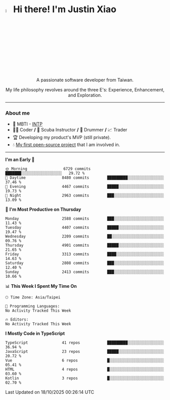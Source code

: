 # <img src="https://media.giphy.com/media/hvRJCLFzcasrR4ia7z/giphy.gif" width="5%">Hi there! I'm Justin Xiao
<p align="center">A passionate software developer from Taiwan.  </p>
<p align="center">My life philosophy revolves around the three E's: Experience, Enhancement, and Exploration.</p>

---
### About me
- 👀 MBTI - [INTP](https://www.16personalities.com/intp-personality)
- 👨‍💻 Coder **/** 🤿 Scuba Instructor **/** 🥁 Drummer **/** 📈 Trader
- 🏆 Developing my product's MVP (still private).
- 💧 [My first open-source project](https://github.com/Game-as-a-Service/Game-Lobby-Web) that I am involved in.

---
<!--START_SECTION:waka-->
**I'm an Early 🐤** 

```text
🌞 Morning                6729 commits        ███████░░░░░░░░░░░░░░░░░░   29.72 % 
🌆 Daytime                8480 commits        █████████░░░░░░░░░░░░░░░░   37.46 % 
🌃 Evening                4467 commits        █████░░░░░░░░░░░░░░░░░░░░   19.73 % 
🌙 Night                  2963 commits        ███░░░░░░░░░░░░░░░░░░░░░░   13.09 % 
```
📅 **I'm Most Productive on Thursday** 

```text
Monday                   2588 commits        ███░░░░░░░░░░░░░░░░░░░░░░   11.43 % 
Tuesday                  4407 commits        █████░░░░░░░░░░░░░░░░░░░░   19.47 % 
Wednesday                2209 commits        ██░░░░░░░░░░░░░░░░░░░░░░░   09.76 % 
Thursday                 4901 commits        █████░░░░░░░░░░░░░░░░░░░░   21.65 % 
Friday                   3313 commits        ████░░░░░░░░░░░░░░░░░░░░░   14.63 % 
Saturday                 2808 commits        ███░░░░░░░░░░░░░░░░░░░░░░   12.40 % 
Sunday                   2413 commits        ███░░░░░░░░░░░░░░░░░░░░░░   10.66 % 
```


📊 **This Week I Spent My Time On** 

```text
🕑︎ Time Zone: Asia/Taipei

💬 Programming Languages: 
No Activity Tracked This Week

🔥 Editors: 
No Activity Tracked This Week
```

**I Mostly Code in TypeScript** 

```text
TypeScript               41 repos            █████████░░░░░░░░░░░░░░░░   36.94 % 
JavaScript               23 repos            █████░░░░░░░░░░░░░░░░░░░░   20.72 % 
Vue                      6 repos             █░░░░░░░░░░░░░░░░░░░░░░░░   05.41 % 
HTML                     4 repos             █░░░░░░░░░░░░░░░░░░░░░░░░   03.60 % 
Kotlin                   3 repos             █░░░░░░░░░░░░░░░░░░░░░░░░   02.70 % 
```




 Last Updated on 18/10/2025 00:26:14 UTC
<!--END_SECTION:waka-->
